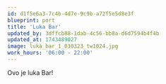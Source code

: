 ```yaml
---
id: d1f5e6a3-7c4b-4d7e-9c9b-a72f5e5d8e3f
blueprint: port
title: 'Luka Bar'
updated_by: 3dffcb88-1dab-4c56-bb8a-d6d7594b4f4b
updated_at: 1743489027
image: luka_bar_1_030323_tw1024.jpg
work_hours: '06:00 - 22:00'
---
```

Ovo je luka Bar!